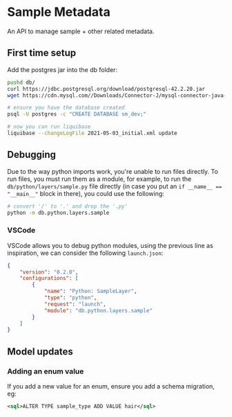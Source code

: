 # Sample Metadata

An API to manage sample + other related metadata.

## First time setup

Add the postgres jar into the db folder:

```bash
pushd db/
curl https://jdbc.postgresql.org/download/postgresql-42.2.20.jar
wget https://cdn.mysql.com//Downloads/Connector-J/mysql-connector-java-8.0.24.zip

# ensure you have the database created
psql -U postgres -c "CREATE DATABASE sm_dev;"

# now you can run liquibase
liquibase --changeLogFile 2021-05-03_initial.xml update
```

## Debugging

Due to the way python imports work, you're unable to run files directly. To run files, you must run them as a module, for example, to run the `db/python/layers/sample.py` file directly (in case you put an `if __name__ == "__main__"` block in there), you could use the following:

```bash
# convert '/' to '.' and drop the '.py'
python -m db.python.layers.sample
```

### VSCode

VSCode allows you to debug python modules, using the previous line as inspiration, we can consider the following `launch.json`:

```json
{
    "version": "0.2.0",
    "configurations": [
        {
            "name": "Python: SampleLayer",
            "type": "python",
            "request": "launch",
            "module": "db.python.layers.sample"
        }
    ]
}
```

## Model updates

### Adding an enum value

If you add a new value for an enum, ensure you add a schema migration, eg:

```xml
<sql>ALTER TYPE sample_type ADD VALUE hair</sql>
```
